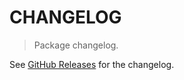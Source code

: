 # CHANGELOG

> Package changelog.

See [GitHub Releases](https://github.com/stdlib-js/math-iter-special-coversin/releases) for the changelog.